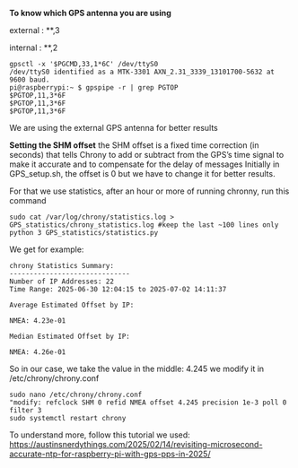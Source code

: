 **To know which GPS antenna you are using**

external : **,3

internal : **,2
 ```
gpsctl -x '$PGCMD,33,1*6C' /dev/ttyS0
/dev/ttyS0 identified as a MTK-3301 AXN_2.31_3339_13101700-5632 at 9600 baud.
pi@raspberrypi:~ $ gpspipe -r | grep PGTOP
$PGTOP,11,3*6F
$PGTOP,11,3*6F
$PGTOP,11,3*6F
 ```
We are using the external GPS antenna for better results

**Setting the SHM offset**
the SHM offset is a fixed time correction (in seconds) that tells Chrony to add or subtract from the GPS’s time signal to make it accurate and to compensate for the delay of messages 
Initially in GPS_setup.sh, the offset is 0 but we have to change it for better results.

For that we use statistics, after an hour or more of running chronny, run this command
```
sudo cat /var/log/chrony/statistics.log > GPS_statistics/chrony_statistics.log #keep the last ~100 lines only
python 3 GPS_statistics/statistics.py
```
We get for example:
```
chrony Statistics Summary:
------------------------------
Number of IP Addresses: 22
Time Range: 2025-06-30 12:04:15 to 2025-07-02 14:11:37

Average Estimated Offset by IP:

NMEA: 4.23e-01

Median Estimated Offset by IP:

NMEA: 4.26e-01
```
So in our case, we take the value in the middle:
4.245 
we modify it in /etc/chrony/chrony.conf
```
sudo nano /etc/chrony/chrony.conf
"modify: refclock SHM 0 refid NMEA offset 4.245 precision 1e-3 poll 0 filter 3
sudo systemctl restart chrony
```
To understand more, follow this tutorial we used: https://austinsnerdythings.com/2025/02/14/revisiting-microsecond-accurate-ntp-for-raspberry-pi-with-gps-pps-in-2025/
